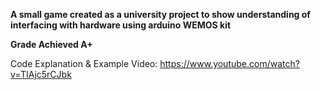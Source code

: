 **A small game created as a university project to show understanding of interfacing with hardware using arduino WEMOS kit**

**Grade Achieved A+**

Code Explanation & Example Video: https://www.youtube.com/watch?v=TIAjc5rCJbk
